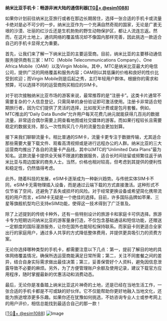 **纳米比亚手机卡：畅游非洲大陆的通信利器[[TG💪+ @esim1088](https://t.me/s/esim1088)]**

如果你计划前往纳米比亚旅行或者在那边长期居住，选择一张合适的手机卡或流量卡绝对是必不可少的一步。纳米比亚作为一个充满自然奇观的国家，无论是广袤无垠的沙漠、壮丽的红沙丘还是生机勃勃的野生动物保护区，都让人流连忘返。然而，在这片土地上，通讯网络的覆盖情况却不像国内那样完善，因此挑选一款适合自己的手机卡显得尤为重要。

首先，让我们来了解一下纳米比亚的主要运营商。目前，纳米比亚的主要移动通信服务提供商有三家：MTC（Mobile Telecommunications Company）、One Africa Mobile（OAM）以及Virgin Mobile。其中，MTC是纳米比亚最大的电信公司，提供广泛的网络覆盖和服务内容；OAM则以其低廉的价格和良好的性价比受到欢迎；而Virgin Mobile则是后起之秀，主打年轻用户群体。根据你的需求和预算，可以选择不同的运营商购买相应的SIM卡。

对于初次接触纳米比亚市场的游客来说，最常推荐的是“注册卡”。这类卡片通常不需要复杂的个人信息登记，只需简单的身份验证即可激活使用。注册卡非常适合短期旅行者，因为它们提供了灵活的选择，比如按天计费或是包月套餐。例如，MTC推出的“Daily Data Bundle”允许用户每天花费几纳元就能获得几百兆的数据流量，非常适合偶尔需要上网查看地图或社交媒体的游客。而如果行程较长且需要稳定的数据支持，那么一次性购买几个月的流量包会更加划算。

接下来我们聊聊流量卡。相比普通的SIM卡，流量卡更专注于数据传输，尤其适合那些需要大量下载文件、观看高清视频或是进行远程办公的人群。纳米比亚的三大运营商均推出了各自的流量卡产品线，其中以MTC的“Unlimited Data Plans”最为知名。这款流量卡提供全天候不限速的数据服务，适合长时间驻留或频繁往返于纳米比亚与周边国家的商务人士。当然，价格也相对较高，但考虑到其提供的便利性和稳定性，仍然值得考虑。

此外，随着科技的发展，eSIM卡逐渐成为一种新兴趋势。与传统实体SIM卡不同，eSIM卡无需物理插入设备，而是通过云端下载的方式直接激活。这种形式不仅节省了空间，还避免了丢失或损坏的风险。对于经常更换设备或希望简化携带流程的用户而言，eSIM卡无疑是一个绝佳的选择。目前，许多国际品牌如苹果、三星等旗舰机型均已支持eSIM功能，使得这一技术得到了广泛普及。

除了上述提到的传统卡种外，还有一些特别设计的旅游卡和家庭卡可供选择。旅游卡专为短期访问纳米比亚的游客量身打造，不仅包含基础通话和短信功能，还赠送一定额度的国际漫游服务，让你在国外也能轻松保持联系。而家庭卡则更适合全家出行的家庭用户，通过多人共享的方式降低整体费用，并提供更具吸引力的资费方案。

无论你选择哪种类型的手机卡，都需要注意以下几点：第一，提前了解目的地的具体网络覆盖情况，确保所选运营商能满足日常所需；第二，关注不同套餐之间的差异，结合自身实际需求做出最佳决策；第三，妥善保管好个人资料，避免因信息泄露导致不必要的麻烦。另外，为了方便管理账户余额及使用记录，建议下载官方应用程序，随时掌握最新的优惠活动和消费动态。

最后，无论你是准备踏上纳米比亚这片神奇的土地，还是已经在当地生活工作，一张合适的手机卡都是不可或缺的好伙伴。它不仅能帮助你更好地融入当地文化，还能为旅途增添更多乐趣。如果你还在犹豫如何挑选，不妨咨询专业人士或参考网上的用户评价，相信总能找到最适合自己的那一款！

[[TG💪+ @esim1088](https://t.me/s/esim1088)] 
![Image](https://i.postimg.cc/4NQfJmqS/Snipaste-2025-05-13-00-14-12.png)